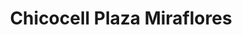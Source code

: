---
title: "Chicocell Plaza Miraflores"
url: /tegucigalpa/chicocell-plaza-miraflores/
shop: general
---